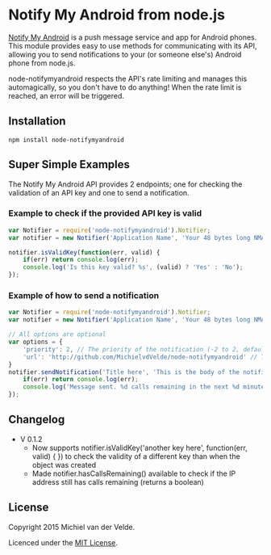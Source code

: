 
# Notify My Android from node.js

[Notify My Android](http://notifymyandroid.com) is a push message service and app for Android phones. This module provides easy to use methods for communicating with its API, allowing you to send notifications to your (or someone else's) Android phone from node.js.

node-notifymyandroid respects the API's rate limiting and manages this automagically, so you don't have to do anything! When the rate limit is reached, an error will be triggered.

## Installation

	npm install node-notifymyandroid
	
## Super Simple Examples

The Notify My Android API provides 2 endpoints; one for checking the validation of an API key and one to send a notification.

### Example to check if the provided API key is valid

```js
var Notifier = require('node-notifymyandroid').Notifier;
var notifier = new Notifier('Application Name', 'Your 48 bytes long NMA API key');

notifier.isValidKey(function(err, valid) {
	if(err) return console.log(err);
	console.log('Is this key valid? %s', (valid) ? 'Yes' : 'No');
});
```

### Example of how to send a notification

```js
var Notifier = require('node-notifymyandroid').Notifier;
var notifier = new Notifier('Application Name', 'Your 48 bytes long NMA API key');

// All options are optional
var options = {
	'priority': 2, // The priority of the notification (-2 to 2, default is 0)
	'url': 'http://github.com/MichielvdVelde/node-notifymyandroid' // The URL to include
}
notifier.sendNotification('Title here', 'This is the body of the notification', options, function(err) {
	if(err) return console.log(err);
	console.log('Message sent. %d calls remaining in the next %d minutes', notifier.getRemainingCalls(), notifier.getRemainingTime());
});
```

## Changelog

* V 0.1.2
  * Now supports notifier.isValidKey('another key here', function(err, valid) { }) to check the validity of a different key than when the object was created
  * Made notifier.hasCallsRemaining() available to check if the IP address still has calls remaining (returns a boolean)

## License

Copyright 2015 Michiel van der Velde.

Licenced under the [MIT License](https://github.com/MichielvdVelde/node-notifymyandroid/blob/master/LICENSE).